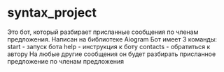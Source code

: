 # syntax_project
Это бот, который разбирает присланные сообщения по членам предложения.
Написан на библиотеке Aiogram
Бот имеет 3 команды:
start - запуск бота
help - инструкция к боту
contacts - обратиться к автору
На любые другие сообщения он будет разбирать присланное предложение по членам предложения 
